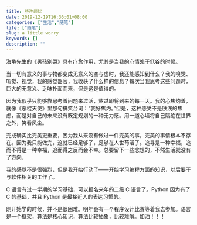 ```yaml
---
title: 些许烦忧
date: 2019-12-19T16:36:01+08:00
categories: ["生活","随笔"]
life: ["随笔"]
slug: a little worry
keywords: []
description: ""
---
```


海龟先生的《男孩别哭》具有疗愈作用，尤其是当我的心情处于低谷的时候。


当一切有意义的事与物都变成无意义的空与虚时，我还能感知到什么？我的嗅觉、听觉、视觉，我的感觉器官，我收获了什么样的信息？每次当我思考这些问题时，巨大的无意义、乏味扑面而来，但是这是值得的。


因为我似乎只能够靠思考着问题来过活，熬过即将到来的每一天。我的心焦灼着，就像《恶棍天使》里那句搞笑台词：“我好焦灼。”但是，这种感受不是肤浅的焦虑，而是对自己的未来没有既定规划的一种无力感。用一道心墙将自己隔绝在世界之外，笑看风尘。


完成确实比完美更重要，因为我从来没有做过一件完美的事，完美的事情根本不存在。因为我只能做完，这就已经足够了，足够在人世苟活了。追寻是一种幸福，追而不得是一种幸福，追而得之反而会不幸。总要留下一些念想的，不然生活就没有了方向。


我的感觉不是很强烈，但是我开始行动了——开始学习编程方面的知识，以后要干与软件相关的工作了。


C 语言有过一学期的学习基础，可以报名来年的二级 C 语言了。Python 因为有了 C 的基础，并且 Python 是最接近人的表达习惯的。


刚开始学的时候，并不是很困难。明年会有一个程序设计比赛等着我去参加。语言是一个框架，算法是核心知识，算法比较抽象，比较难啃。加油！！！
